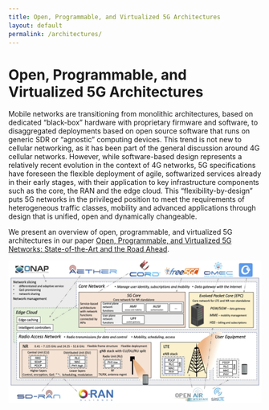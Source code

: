 ```yaml
---
title: Open, Programmable, and Virtualized 5G Architectures
layout: default
permalink: /architectures/
---
```


# Open, Programmable, and Virtualized 5G Architectures

Mobile networks are transitioning from monolithic architectures, based on dedicated “black-box” hardware with proprietary firmware and software, to disaggregated deployments based on open source software that runs on generic SDR or “agnostic” computing devices. This trend is not new to cellular networking, as it has been part of the general discussion around 4G cellular networks. However, while software-based design represents a relatively recent evolution in the context of 4G networks, 5G specifications have foreseen the flexible deployment of agile, softwarized services already in their early stages, with their application to key infrastructure components such as the core, the RAN and the edge cloud. This “flexibility-by-design” puts 5G networks in the privileged position to meet the requirements of heterogeneous traffic classes, mobility and advanced applications through design that is unified, open and dynamically changeable.

We present an overview of open, programmable, and virtualized 5G architectures in our paper [Open, Programmable, and Virtualized 5G Networks: State-of-the-Art and the Road Ahead](https://www.sciencedirect.com/science/article/pii/S1389128620311786).

<a href="https://www.sciencedirect.com/science/article/pii/S1389128620311786" rel="Read the paper">![Open, Programmable, and Virtualized 5G Architectures](/assets/img/architectures.jpg)



